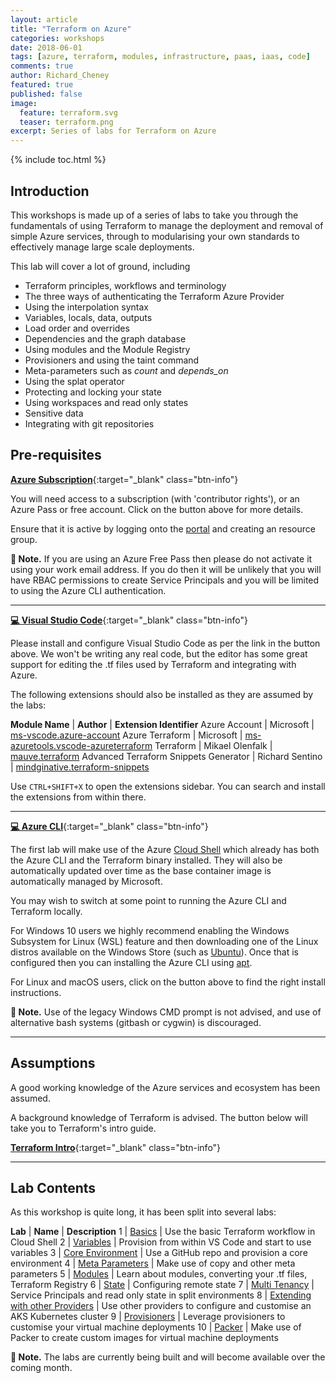 ```yaml
---
layout: article
title: "Terraform on Azure"
categories: workshops
date: 2018-06-01
tags: [azure, terraform, modules, infrastructure, paas, iaas, code]
comments: true
author: Richard_Cheney
featured: true
published: false
image:
  feature: terraform.svg
  teaser: terraform.png
excerpt: Series of labs for Terraform on Azure 
---
```


{% include toc.html %}

## Introduction

This workshops is made up of a series of labs to take you through the fundamentals of using Terraform to manage the deployment and removal of simple Azure services, through to modularising your own standards to effectively manage large scale deployments.

This lab will cover a lot of ground, including

* Terraform principles, workflows and terminology
* The three ways of authenticating the Terraform Azure Provider
* Using the interpolation syntax
* Variables, locals, data, outputs
* Load order and overrides
* Dependencies and the graph database
* Using modules and the Module Registry
* Provisioners and using the taint command
* Meta-parameters such as *count* and *depends_on*
* Using the splat operator
* Protecting and locking your state
* Using workspaces and read only states
* Sensitive data
* Integrating with git repositories

## Pre-requisites

[**Azure Subscription**](/guides/subscription){:target="_blank" class="btn-info"}

You will need access to a subscription (with 'contributor rights'), or an Azure Pass or free account. Click on the button above for more details.

Ensure that it is active by logging onto the [portal](http://portal.azure.com) and creating an resource group.

**💬 Note.** If you are using an Azure Free Pass then please do not activate it using your work email address.  If you do then it will be unlikely that you will have RBAC permissions to create Service Principals and you will be limited to using the Azure CLI authentication.

----------------------

[**💻 Visual Studio Code**](/guides/vscode){:target="_blank" class="btn-info"}

Please install and configure Visual Studio Code as per the link in the button above.  We won't be writing any real code, but the editor has some great support for editing the .tf files used by Terraform and integrating with Azure.

The following extensions should also be installed as they are assumed by the labs:

**Module Name** | **Author** | **Extension Identifier**
Azure Account | Microsoft | [ms-vscode.azure-account](https://marketplace.visualstudio.com/items?itemName=ms-vscode.azure-account)
Azure Terraform | Microsoft | [ms-azuretools.vscode-azureterraform](https://marketplace.visualstudio.com/items?itemName=ms-azuretools.vscode-azureterraform)
Terraform | Mikael Olenfalk | [mauve.terraform](https://marketplace.visualstudio.com/items?itemName=mauve.terraform)
Advanced Terraform Snippets Generator | Richard Sentino | [mindginative.terraform-snippets](https://marketplace.visualstudio.com/items?itemName=mindginative.terraform-snippets)

Use `CTRL+SHIFT+X` to open the extensions sidebar.  You can search and install the extensions from within there.

----------------------

[**💻 Azure CLI**](https://aka.ms/GetTheAzureCli){:target="_blank" class="btn-info"}

The first lab will make use of the Azure [Cloud Shell](https://shell.azure.com/) which already has both the Azure CLI and the Terraform binary installed.  They will also be automatically updated over time as the base container image is automatically managed by Microsoft.

You may wish to switch at some point to running the Azure CLI and Terraform locally.

For Windows 10 users we highly recommend enabling the Windows Subsystem for Linux (WSL) feature and then downloading one of the Linux distros available on the Windows Store (such as [Ubuntu](ms-windows-store://pdp/?productid=9NBLGGH4MSV6&referrer=unistoreweb&scenario=click&webig=43bd1422-74f7-4017-88ae-c3f84bb60893&muid=35E9D9E2EDE76C043B35D293ECDF6DB9&websession=1745cfbb549648ecac5167207ba91c13)).  Once that is configured then you can installing the Azure CLI using [apt](https://docs.microsoft.com/en-us/cli/azure/install-azure-cli-apt?view=azure-cli-latest).

For Linux and macOS users, click on the button above to find the right install instructions.

**💬 Note.** Use of the legacy Windows CMD prompt is not advised, and use of alternative bash systems (gitbash or cygwin) is discouraged.

----------------------

## Assumptions

A good working knowledge of the Azure services and ecosystem has been assumed.

A background knowledge of Terraform is advised. The button below will take you to Terraform's intro guide.

[**Terraform Intro**](https://aka.ms/terraform/intro){:target="_blank" class="btn-info"}

----------------------

## Lab Contents

As this workshop is quite long, it has been split into several labs:

**Lab** | **Name** | **Description**
1 | [Basics](lab1) | Use the basic Terraform workflow in Cloud Shell
2 | [Variables](lab2) | Provision from within VS Code and start to use variables
3 | [Core Environment](lab3) | Use a GitHub repo and provision a core environment
4 | [Meta Parameters](lab4) | Make use of copy and other meta parameters
5 | [Modules](lab5) | Learn about modules, converting your .tf files, Terraform Registry
6 | [State](lab6) | Configuring remote state
7 | [Multi Tenancy](lab7) | Service Principals and read only state in split environments
8 | [Extending with other Providers](lab8) | Use other providers to configure and customise an AKS Kubernetes cluster
9 | [Provisioners](lab9) | Leverage provisioners to customise your virtual machine deployments
10 | [Packer](lab10) | Make use of Packer to create custom images for virtual machine deployments

**💬 Note.** The labs are currently being built and will become available over the coming month.